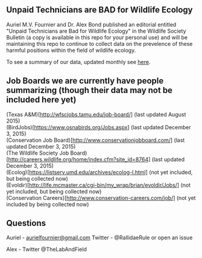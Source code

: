 ## Unpaid Technicians are BAD for Wildlife Ecology

Auriel M.V. Fournier and Dr. Alex Bond published an editorial entitled "Unpaid Technicians are Bad for Wildlife Ecology" in the Wildlife Society Bulletin (a copy is available in this repo for your personal use) and will be maintaining this repo to continue to collect data on the prevelence of these harmful positions within the field of wildlife ecology. 

To see a summary of our data, updated monthly see [here](https://github.com/aurielfournier/unpaid_technicians/blob/master/unpaid_tech_summary.html).


## Job Boards we are currently have people summarizing (though their data may not be included here yet)

(Texas A&M)[http://wfscjobs.tamu.edu/job-board/] (last updated August 2015)  
(BirdJobs)[https://www.osnabirds.org/Jobs.aspx] (last updated December 3, 2015)  
(Conservation Job Board)[http://www.conservationjobboard.com/] (last updated December 3, 2015)  
(The Wildlife Society Job Board)[http://careers.wildlife.org/home/index.cfm?site_id=8764] (last updated December 3, 2015)   
(Ecolog)[https://listserv.umd.edu/archives/ecolog-l.html] (not yet included, but being collected now)  
(Evoldir)[http://life.mcmaster.ca/cgi-bin/my_wrap/brian/evoldir/Jobs/] (not yet included, but being collected now)  
(Conservation Careers)[http://www.conservation-careers.com/job/] (not yet included by being collected now)

## Questions 

Auriel - aurielfournier@gmail.com Twitter - @RallidaeRule or open an issue  

Alex - Twitter @TheLabAndField
